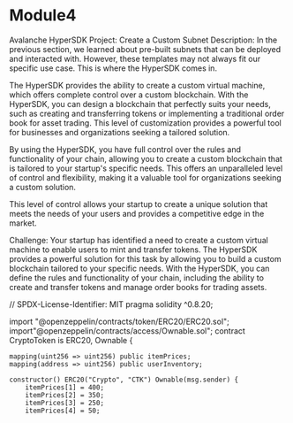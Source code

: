 # Module4

Avalanche HyperSDK
Project: Create a Custom Subnet
Description: In the previous section, we learned about pre-built subnets that can be deployed and interacted with. However, these templates may not always fit our specific use case. This is where the HyperSDK comes in.

The HyperSDK provides the ability to create a custom virtual machine, which offers complete control over a custom blockchain. With the HyperSDK, you can design a blockchain that perfectly suits your needs, such as creating and transferring tokens or implementing a traditional order book for asset trading. This level of customization provides a powerful tool for businesses and organizations seeking a tailored solution.

By using the HyperSDK, you have full control over the rules and functionality of your chain, allowing you to create a custom blockchain that is tailored to your startup's specific needs. This offers an unparalleled level of control and flexibility, making it a valuable tool for organizations seeking a custom solution.

This level of control allows your startup to create a unique solution that meets the needs of your users and provides a competitive edge in the market.

Challenge: Your startup has identified a need to create a custom virtual machine to enable users to mint and transfer tokens. The HyperSDK provides a powerful solution for this task by allowing you to build a custom blockchain tailored to your specific needs. With the HyperSDK, you can define the rules and functionality of your chain, including the ability to create and transfer tokens and manage order books for trading assets.

// SPDX-License-Identifier: MIT
pragma solidity ^0.8.20;

import "@openzeppelin/contracts/token/ERC20/ERC20.sol";
import"@openzeppelin/contracts/access/Ownable.sol";
contract CryptoToken is ERC20, Ownable {

    mapping(uint256 => uint256) public itemPrices;
    mapping(address => uint256) public userInventory;

    constructor() ERC20("Crypto", "CTK") Ownable(msg.sender) {
        itemPrices[1] = 400;
        itemPrices[2] = 350;
        itemPrices[3] = 250;
        itemPrices[4] = 50;
